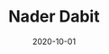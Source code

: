 ---
title: Nader Dabit
date: 2020-10-01
time: 1PM - 2PM PT
location: Q&A Channel Reactiflux
description: 'Founder @ [React Native Training](http://reactnative.training/) | Host of [React Native Radio](https://devchat.tv/react-native-radio) | Author of [React Native in Action](https://www.manning.com/books/react-native-in-action)'
people: '[@dabit3](https://twitter.com/dabit3)'
---